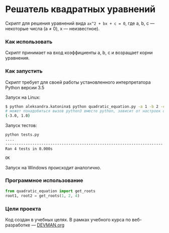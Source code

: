 # Решатель квадратных уравнений

Скрипт для решения уравнений вида `ax^2 + bx + c = 0`, где a, b, c — некоторые числа (a ≠ 0), x — неизвестное).


### Как использовать

Скрипт принимает на вход коэффициенты  a, b, c и возращает корни уравнения.

### Как запустить

Скрипт требует для своей работы установленного интерпретатора Python версии 3.5

Запуск на Linux:

```bash
$ python aleksandra.katonina$ python quadratic_equation.py -a 1 -b 2 -c -3
# может понадобиться вызов python3 вместо python, зависит от настроек операционной системы
(-3.0, 1.0)
```

Запуск тестов:
```bash
python tests.py
....
----------------------------------------------------------------------
Ran 4 tests in 0.000s

OK
```

Запуск на Windows происходит аналогично.


### Программное использование
```python
from quadratic_equation import get_roots
root1, root2 = get_roots(1, 2, 4)
```

### Цели проекта

Код создан в учебных целях. В рамках учебного курса по веб-разработке ― [DEVMAN.org](https://devman.org)
